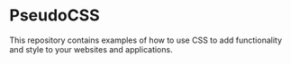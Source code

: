 # PseudoCSS
This repository contains examples of how to use CSS to add functionality and style to your websites and applications.

